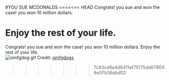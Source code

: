 #YOU SUE MCDONALDS 
<<<<<<< HEAD
Congrats! you sue and won the case! you won 10 million dollars. 

Enjoy the rest of your life. 
=======
Congrats! you sue and won the case! you won 10 million dollars. Enjoy the rest of your life.    
![omfgdog gif](http://orig12.deviantart.net/6e6e/f/2014/245/3/e/hhhhhhhhhhhhhhhhhhhhhhhhhhhh_by_omfgdogs_plz-d7xpfqx.gif)
Credit: [omfgdogs](http://www.omfgdogs.com/)
>>>>>>> 7c83cd9a4d6411ef75175dd678048e07b36abd02
